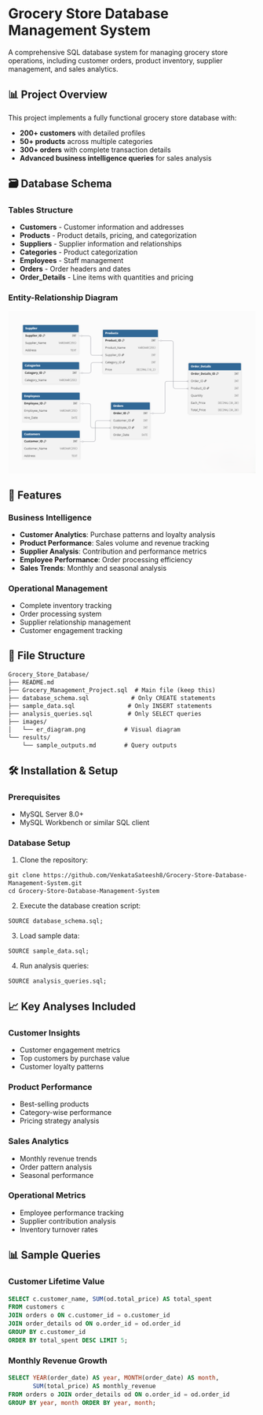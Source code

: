 # Grocery Store Database Management System

A comprehensive SQL database system for managing grocery store operations, including customer orders, product inventory, supplier management, and sales analytics.

## 📊 Project Overview

This project implements a fully functional grocery store database with:
- **200+ customers** with detailed profiles
- **50+ products** across multiple categories
- **300+ orders** with complete transaction details
- **Advanced business intelligence queries** for sales analysis

## 🗃️ Database Schema

### Tables Structure
- **Customers** - Customer information and addresses
- **Products** - Product details, pricing, and categorization
- **Suppliers** - Supplier information and relationships
- **Categories** - Product categorization
- **Employees** - Staff management
- **Orders** - Order headers and dates
- **Order_Details** - Line items with quantities and pricing

### Entity-Relationship Diagram

![Grocery Store DB ER Diagram](https://github.com/VenkataSateesh8/Grocery-Store-Database-Management-System/blob/main/Images/Grocery_Store_DB_ER_Diagram.png)



## 🚀 Features

### Business Intelligence
- **Customer Analytics**: Purchase patterns and loyalty analysis
- **Product Performance**: Sales volume and revenue tracking
- **Supplier Analysis**: Contribution and performance metrics
- **Employee Performance**: Order processing efficiency
- **Sales Trends**: Monthly and seasonal analysis

### Operational Management
- Complete inventory tracking
- Order processing system
- Supplier relationship management
- Customer engagement tracking

## 📁 File Structure

```
Grocery_Store_Database/
├── README.md
├── Grocery_Management_Project.sql  # Main file (keep this)
├── database_schema.sql            # Only CREATE statements
├── sample_data.sql               # Only INSERT statements  
├── analysis_queries.sql          # Only SELECT queries
├── images/
│   └── er_diagram.png           # Visual diagram
└── results/
    └── sample_outputs.md        # Query outputs
```

## 🛠️ Installation & Setup

### Prerequisites
- MySQL Server 8.0+
- MySQL Workbench or similar SQL client

### Database Setup
1. Clone the repository:
```
git clone https://github.com/VenkataSateesh8/Grocery-Store-Database-Management-System.git
cd Grocery-Store-Database-Management-System
```

2. Execute the database creation script:
```
SOURCE database_schema.sql;
```

3. Load sample data:
```
SOURCE sample_data.sql;
```

4. Run analysis queries:
```
SOURCE analysis_queries.sql;
```

## 📈 Key Analyses Included
### Customer Insights
- Customer engagement metrics
- Top customers by purchase value
- Customer loyalty patterns

### Product Performance
- Best-selling products
- Category-wise performance
- Pricing strategy analysis

### Sales Analytics
- Monthly revenue trends
- Order pattern analysis
- Seasonal performance

### Operational Metrics
- Employee performance tracking
- Supplier contribution analysis
- Inventory turnover rates


## 📊 Sample Queries
### Customer Lifetime Value
```sql
SELECT c.customer_name, SUM(od.total_price) AS total_spent
FROM customers c 
JOIN orders o ON c.customer_id = o.customer_id
JOIN order_details od ON o.order_id = od.order_id
GROUP BY c.customer_id 
ORDER BY total_spent DESC LIMIT 5;
```

### Monthly Revenue Growth
```sql
SELECT YEAR(order_date) AS year, MONTH(order_date) AS month,
       SUM(total_price) AS monthly_revenue
FROM orders o JOIN order_details od ON o.order_id = od.order_id
GROUP BY year, month ORDER BY year, month;
```






